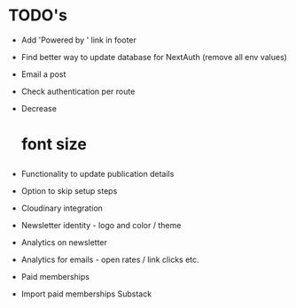 # TODO's

- Add 'Powered by ' link in footer
- Find better way to update database for NextAuth (remove all env values)
- Email a post
- Check authentication per route
- Decrease <h1> font size
- Functionality to update publication details

- Option to skip setup steps
- Cloudinary integration
- Newsletter identity - logo and color / theme
- Analytics on newsletter
- Analytics for emails - open rates / link clicks etc.
- Paid memberships
- Import paid memberships Substack
